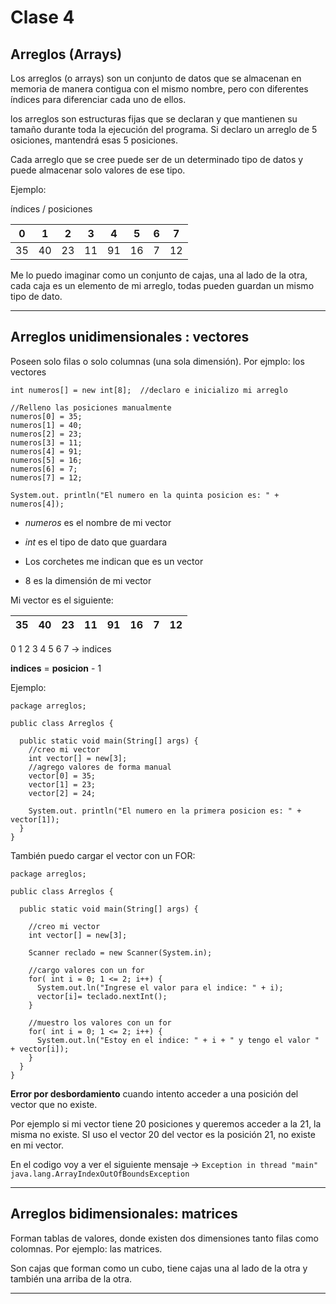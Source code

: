 # Clase 4

## Arreglos (Arrays)

Los arreglos (o arrays) son un conjunto de datos que se almacenan en memoria de manera contigua con el mismo nombre, pero con diferentes índices para diferenciar cada uno de ellos.

los arreglos son estructuras fijas que se declaran y que mantienen su tamaño durante toda la ejecución del programa. Si declaro un arreglo de 5 osiciones, mantendrá esas 5 posiciones.

Cada arreglo que se cree puede ser de un determinado tipo de datos y puede almacenar solo valores de ese tipo.

Ejemplo:

índices / posiciones

| 0 | 1 | 2 | 3 | 4 | 5 | 6 | 7 | 
| - | - | - | - | - | - | - | - |
| 35 | 40 | 23 | 11 | 91 | 16 | 7 | 12 |

Me lo puedo imaginar como un conjunto de cajas, una al lado de la otra, cada caja es un elemento de mi arreglo, todas pueden guardan un mismo tipo de dato.


---

## Arreglos unidimensionales : vectores

Poseen solo filas o solo columnas (una sola dimensión). Por ejmplo: los vectores



```
int numeros[] = new int[8];  //declaro e inicializo mi arreglo

//Relleno las posiciones manualmente
numeros[0] = 35;
numeros[1] = 40;
numeros[2] = 23;
numeros[3] = 11;
numeros[4] = 91;
numeros[5] = 16;
numeros[6] = 7;
numeros[7] = 12;

System.out. println("El numero en la quinta posicion es: " + numeros[4]);
```

   * *numeros* es el nombre de mi vector

   * *int* es el tipo de dato que guardara

   * Los corchetes me indican que es un vector

   * 8 es la dimensión de mi vector


Mi vector es el siguiente:

| 35 | 40 | 23 | 11 | 91 | 16 | 7 | 12 |
| -- | -- | -- | -- | -- | -- | - | -- |

0 1 2 3 4 5 6 7 -> indices


**indices** = **posicion** - 1


Ejemplo:

```
package arreglos;

public class Arreglos {

  public static void main(String[] args) {
    //creo mi vector
    int vector[] = new[3];
    //agrego valores de forma manual
    vector[0] = 35;
    vector[1] = 23;
    vector[2] = 24;
    
    System.out. println("El numero en la primera posicion es: " + vector[1]);
  }
}
```

También puedo cargar el vector con un FOR:


```
package arreglos;

public class Arreglos {

  public static void main(String[] args) {
  
    //creo mi vector
    int vector[] = new[3];
    
    Scanner reclado = new Scanner(System.in);
    
    //cargo valores con un for
    for( int i = 0; 1 <= 2; i++) {
      System.out.ln("Ingrese el valor para el indice: " + i);
      vector[i]= teclado.nextInt();
    }
    
    //muestro los valores con un for
    for( int i = 0; 1 <= 2; i++) {
      System.out.ln("Estoy en el indice: " + i + " y tengo el valor " + vector[i]);
    }
  }
}
```

**Error por desbordamiento** cuando intento acceder a una posición del vector que no existe.

Por ejemplo si mi vector tiene 20 posiciones y queremos acceder a la 21, la misma no existe. SI uso el vector 20 del vector es la posición 21, no existe en mi vector.

En el codigo voy a ver el siguiente mensaje -> ```Exception in thread "main" java.lang.ArrayIndexOutOfBoundsException```

---

## Arreglos bidimensionales: matrices

Forman tablas de valores, donde existen dos dimensiones tanto filas como colomnas. Por ejemplo: las matrices.

Son cajas que forman como un cubo, tiene cajas una al lado de la otra y también una arriba de la otra.

---

